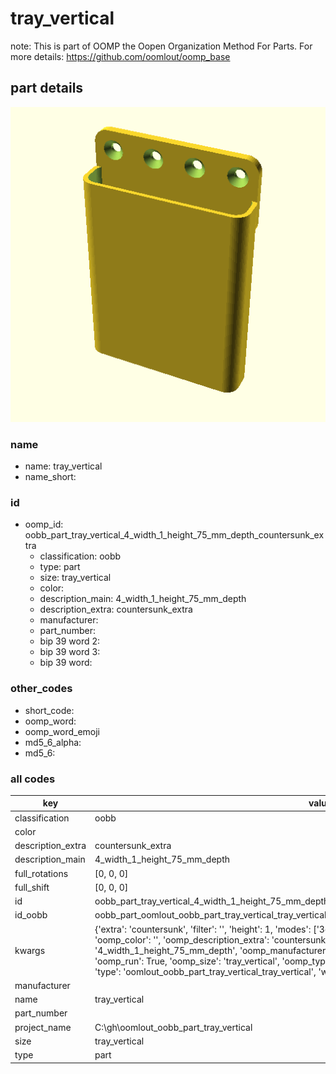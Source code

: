 # tray_vertical  

note: This is part of OOMP the Oopen Organization Method For Parts. For more details: https://github.com/oomlout/oomp_base

##  part details
  

[![](3dpr.png)](3dpr.png)





### name
* name: tray_vertical
* name_short: 
### id
* oomp_id: oobb_part_tray_vertical_4_width_1_height_75_mm_depth_countersunk_extra
  * classification: oobb
  * type: part
  * size: tray_vertical
  * color: 
  * description_main: 4_width_1_height_75_mm_depth
  * description_extra: countersunk_extra
  * manufacturer: 
  * part_number: 
  * bip 39 word 2: 
  * bip 39 word 3: 
  * bip 39 word: 

### other_codes
* short_code: 
* oomp_word: 
* oomp_word_emoji 
* md5_6_alpha: 
* md5_6: 









### all codes 
| key | value |  
| --- | --- |  
| classification | oobb |  
| color |  |  
| description_extra | countersunk_extra |  
| description_main | 4_width_1_height_75_mm_depth |  
| full_rotations | [0, 0, 0] |  
| full_shift | [0, 0, 0] |  
| id | oobb_part_tray_vertical_4_width_1_height_75_mm_depth_countersunk_extra |  
| id_oobb | oobb_part_oomlout_oobb_part_tray_vertical_tray_vertical_4_width_1_height_75_mm_depth_countersunk_extra |  
| kwargs | {'extra': 'countersunk', 'filter': '', 'height': 1, 'modes': ['3dpr'], 'navigation': True, 'oomp_classification': 'oobb', 'oomp_color': '', 'oomp_description_extra': 'countersunk_extra', 'oomp_description_main': '4_width_1_height_75_mm_depth', 'oomp_manufacturer': '', 'oomp_mode': 'oobb', 'oomp_part_number': '', 'oomp_run': True, 'oomp_size': 'tray_vertical', 'oomp_type': 'part', 'overwrite': False, 'thickness': 75, 'typ': 'all', 'type': 'oomlout_oobb_part_tray_vertical_tray_vertical', 'width': 4} |  
| manufacturer |  |  
| name | tray_vertical |  
| part_number |  |  
| project_name | C:\gh\oomlout_oobb_part_tray_vertical |  
| size | tray_vertical |  
| type | part |  
